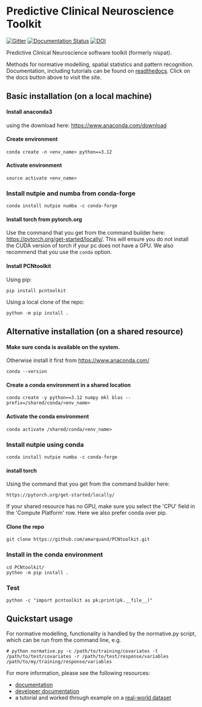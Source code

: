 # Predictive Clinical Neuroscience Toolkit
[![Gitter](https://badges.gitter.im/predictive-clinical-neuroscience/community.svg)](https://gitter.im/predictive-clinical-neuroscience/community?utm_source=badge&utm_medium=badge&utm_campaign=pr-badge) [![Documentation Status](https://readthedocs.org/projects/pcntoolkit/badge/?version=latest)](https://pcntoolkit.readthedocs.io/en/latest/?badge=latest) [![DOI](https://zenodo.org/badge/DOI/10.5281/zenodo.5207839.svg)](https://doi.org/10.5281/zenodo.5207839)


Predictive Clinical Neuroscience software toolkit (formerly nispat). 

Methods for normative modelling, spatial statistics and pattern recognition. Documentation, including tutorials can be found on [readthedocs](https://pcntoolkit.readthedocs.io/en/latest/). Click on the docs button above to visit the site. 

## Basic installation (on a local machine)

#### Install anaconda3 

using the download here: https://www.anaconda.com/download

#### Create environment 
```
conda create -n <env_name> python==3.12
```

#### Activate environment

```
source activate <env_name>
```

### Install nutpie and numba from conda-forge

```
conda install nutpie numba -c conda-forge
```

#### Install torch from pytorch.org

Use the command that you get from the command builder here: https://pytorch.org/get-started/locally/. This will ensure you do not install the CUDA version of torch if your pc does not have a GPU. We also recommend that you use the `conda` option. 


#### Install PCNtoolkit

Using pip:
```
pip install pcntoolkit
```

Using a local clone of the repo:
```
python -m pip install .
```

## Alternative installation (on a shared resource)

#### Make sure conda is available on the system.
Otherwise install it first from https://www.anaconda.com/ 

```
conda --version
```

#### Create a conda environment in a shared location

```
conda create -y python==3.12 numpy mkl blas --prefix=/shared/conda/<env_name>
```

#### Activate the conda environment 

```
conda activate /shared/conda/<env_name>
```

### Install nutpie using conda 

```
conda install nutpie numba -c conda-forge
```

#### install torch 

Using the command that you get from the command builder here:

```
https://pytorch.org/get-started/locally/
```

If your shared resource has no GPU, make sure you select the 'CPU' field in the 'Compute Platform' row. Here we also prefer conda over pip.

#### Clone the repo

```
git clone https://github.com/amarquand/PCNtoolkit.git
```

### Install in the conda environment

```
cd PCNtoolkit/
python -m pip install .
```
### Test 
```
python -c "import pcntoolkit as pk;print(pk.__file__)"
```

## Quickstart usage

For normative modelling, functionality is handled by the normative.py script, which can be run from the command line, e.g.

```
# python normative.py -c /path/to/training/covariates -t /path/to/test/covariates -r /path/to/test/response/variables /path/to/my/training/response/variables
```

For more information, please see the following resources:

* [documentation](https://github.com/amarquand/PCNtoolkit/wiki/Home)
* [developer documentation](https://amarquand.github.io/PCNtoolkit/doc/build/html/)
* a tutorial and worked through example on a [real-world dataset](https://github.com/predictive-clinical-neuroscience/PCNtoolkit-demo)
